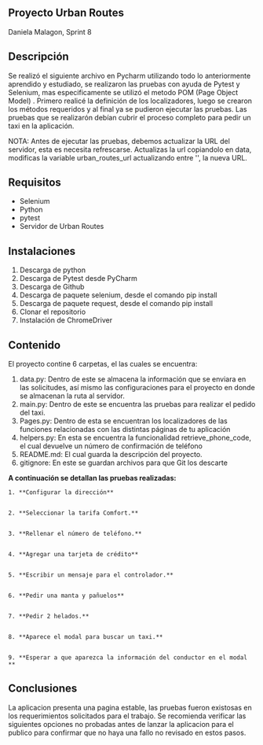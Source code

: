 ## Proyecto Urban Routes 

Daniela Malagon, Sprint 8
## Descripción


Se realizó el siguiente archivo en Pycharm utilizando todo lo anteriormente aprendido y estudiado, se realizaron las pruebas con ayuda de Pytest  y Selenium, mas especificamente se utilizó el metodo POM (Page Object Model) . Primero realicé la definición de los localizadores, luego se crearon los métodos requeridos y al final ya se pudieron ejecutar las pruebas. Las pruebas que se realizarón debían cubrir el proceso completo para pedir un taxi en la aplicación.

NOTA: Antes de ejecutar las pruebas, debemos actualizar la URL del servidor, esta es necesita refrescarse. Actualizas la url copiandolo en data, modificas la variable urban_routes_url actualizando entre '', la nueva URL.

## Requisitos

- Selenium
- Python
- pytest
- Servidor de Urban Routes

## Instalaciones

1. Descarga de python
2. Descarga de Pytest desde PyCharm
3. Descarga de Github
4. Descarga de paquete selenium, desde el comando pip install
5. Descarga de paquete request, desde el comando pip install
5. Clonar el repositorio
6. Instalación de ChromeDriver

## Contenido

El proyecto contine 6 carpetas, el las cuales se encuentra:
1. data.py: Dentro de este se almacena la información que se enviara en las solicitudes, así mismo las configuraciones para el proyecto en donde se almacenan la ruta al servidor.
2. main.py: Dentro de este se encuentra las pruebas para realizar el pedido del taxi.
3. Pages.py: Dentro de esta se encuentran los localizadores de las funciones relacionadas con las distintas páginas de tu aplicación
4. helpers.py: En esta se encuentra la funcionalidad retrieve_phone_code, el cual devuelve un número de confirmación de teléfono
5. README.md: El cual guarda la descripción del proyecto.
6. gitignore: En este se guardan archivos para que Git los descarte

  **A continuación se detallan las pruebas realizadas:**

    1. **Configurar la dirección**
       
  
    2. **Seleccionar la tarifa Comfort.**
     
  
    3. **Rellenar el número de teléfono.**
    
  
    4. **Agregar una tarjeta de crédito**
      
  
    5. **Escribir un mensaje para el controlador.**
       
  
    6. **Pedir una manta y pañuelos**
       
  
    7. **Pedir 2 helados.**
       
  
    8. **Aparece el modal para buscar un taxi.**
      
  
    9. **Esperar a que aparezca la información del conductor en el modal **


 ## Conclusiones

 La aplicacion presenta una pagina estable, las pruebas fueron existosas en los requerimientos solicitados para el trabajo. Se recomienda verificar las siguientes opciones no probadas antes de lanzar la aplicacion para el publico para confirmar que no haya una fallo no revisado en estos pasos.
